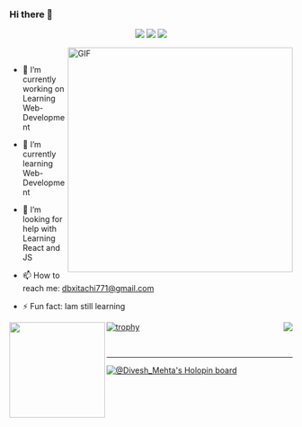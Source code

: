 ### Hi there 👋
<!--
**Divesh-Mehta/Divesh-Mehta** is a ✨ _special_ ✨ repository because its `README.md` (this file) appears on your GitHub profile.

Here are some ideas to get you started:
-->
<p align="center">
  <img src="https://visitor-badge.laobi.icu/badge?page_id=Divesh-Mehta"> 
  <img src="https://img.shields.io/github/followers/Divesh-Mehta?label=Follow&style=social)[(https://github.com/Divesh-Mehta">
  <img src="https://shields.io/github/stars/Divesh-Mehta?label=Stars&style=social)[(https://github.com/Divesh-Mehta">
</p>

<img src="https://64.media.tumblr.com/14cc45f9610a6ee341a45fd0d68f4dde/20d11b36022bca7b-bf/s640x960/67ab1db12ff73a530f649ac455c000945d99c0d6.gif" width="400px" alt="GIF" align="right"> 
<br />


- 🔭 I’m currently working on Learning Web-Development
<!-- -  -->
- 🌱 I’m currently learning Web-Development
<!-- - 👯 I’m looking to collaborate on  -->
- 🤔 I’m looking for help with Learning React and JS
<!-- - 💬 Ask me about  -->
- 📫 How to reach me: dbxitachi771@gmail.com
<!-- - 😄 Pronouns:  -->
- ⚡ Fun fact: Iam still learning


<div>
  <img height="170" align="left" src="https://github-readme-stats.vercel.app/api?username=Divesh-Mehta&show_icons=true&title_color=fff&icon_color=79ff97&text_color=9f9f9f&bg_color=151515" />
  <img align="right" src="https://github-readme-stats.vercel.app/api/top-langs/?username=Divesh-Mehta&layout=compact&title_color=fff&text_color=fff&bg_color=151515" />
  </div>  
  
[![trophy](https://github-profile-trophy.vercel.app/?username=Divesh-Mehta&theme=nord&column=8)](https://github.com/ryo-ma/github-profile-trophy)
  
  <br>
  
  <hr/>
  
  
[![@Divesh_Mehta's Holopin board](https://holopin.io/api/user/board?user=Divesh_Mehta)](https://holopin.io/@Divesh_Mehta)

<script src="https://embed.github.com/view/3d/Divesh-Mehta/skyline/master/Divesh-Mehta-2022.stl"></script>
